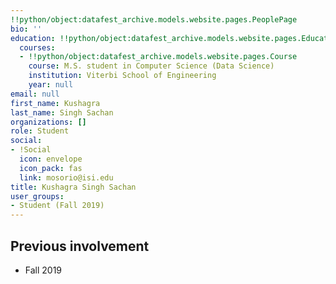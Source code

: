 ```yaml
---
!!python/object:datafest_archive.models.website.pages.PeoplePage
bio: ''
education: !!python/object:datafest_archive.models.website.pages.Education
  courses:
  - !!python/object:datafest_archive.models.website.pages.Course
    course: M.S. student in Computer Science (Data Science)
    institution: Viterbi School of Engineering
    year: null
email: null
first_name: Kushagra
last_name: Singh Sachan
organizations: []
role: Student
social:
- !Social
  icon: envelope
  icon_pack: fas
  link: mosorio@isi.edu
title: Kushagra Singh Sachan
user_groups:
- Student (Fall 2019)
---
```



## Previous involvement

* Fall 2019

